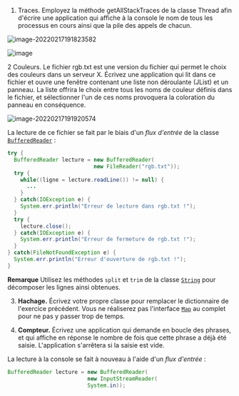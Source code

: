 1. Traces. 
Employez la méthode getAllStackTraces de la classe Thread afin d'écrire une application qui affiche à la console le nom de tous les processus en cours ainsi que la pile des appels de chacun.



![image-20220217191823582](/home/shanou/snap/typora/49/.config/Typora/typora-user-images/image-20220217191823582.png)

![image](https://user-images.githubusercontent.com/69315804/154546038-d8cdf390-d4ca-4883-a096-23e8d3635793.png)


2 Couleurs. 
Le fichier rgb.txt est une version du fichier qui permet le choix des couleurs dans un serveur X. Écrivez une application qui lit dans ce fichier et ouvre une fenêtre contenant une liste non déroulante (JList<E>) et un panneau. La liste offrira le choix entre tous les noms de couleur définis dans le fichier, et sélectionner l'un de ces noms provoquera la coloration du panneau en conséquence.





![image-20220217191920574](/home/shanou/snap/typora/49/.config/Typora/typora-user-images/image-20220217191920574.png)



La lecture de ce fichier se fait par le biais d'un *flux d'entrée* de la classe [`BufferedReader`](http://www.iut-fbleau.fr/docs/java/api/java/io/BufferedReader.html) :

```java
try {
  BufferedReader lecture = new BufferedReader(
                           new FileReader("rgb.txt"));
  try {
    while((ligne = lecture.readLine()) != null) {
      ...
    }
  } catch(IOException e) {
    System.err.println("Erreur de lecture dans rgb.txt !");
  }
  try {
    lecture.close();
  } catch(IOException e) {
    System.err.println("Erreur de fermeture de rgb.txt !");
  }
} catch(FileNotFoundException e) {
  System.err.println("Erreur d'ouverture de rgb.txt !");
}
```

**Remarque** Utilisez les méthodes `split` et `trim` de la classe [`String`](http://www.iut-fbleau.fr/docs/java/api/java/lang/String.html) pour décomposer les lignes ainsi obtenues.



3. **Hachage.** Écrivez votre propre classe pour remplacer le dictionnaire de l'exercice précédent. Vous ne réaliserez pas l'interface [`Map`](http://www.iut-fbleau.fr/docs/java/api/java/util/Map.html) au complet pour ne pas y passer trop de temps.

4. **Compteur.** Écrivez une application qui demande en boucle des phrases, et qui affiche en réponse le nombre de fois que cette phrase a déjà été saisie. L'application s'arrêtera si la saisie est vide.

La lecture à la console se fait à nouveau à l'aide d'un *flux d'entrée* :

```java
BufferedReader lecture = new BufferedReader(
                         new InputStreamReader(
                         System.in));
```

